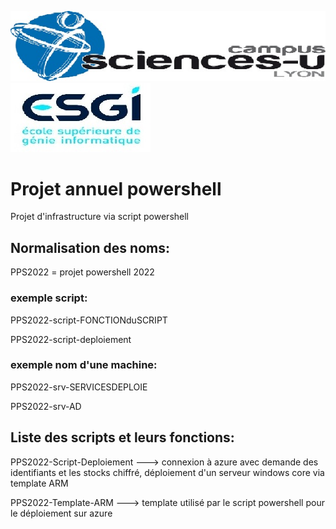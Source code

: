 ![alt text](https://github.com/Jonathan28260/ProjetAnnuel_Powershell/blob/main/Logo/Logo_Sciences-U_Lyon.jpg)
![alt text](https://github.com/Jonathan28260/ProjetAnnuel_Powershell/blob/main/Logo/Logo_ESGI.jpg)

# Projet annuel powershell

Projet d'infrastructure via script powershell

## Normalisation des noms:

 PPS2022 = projet powershell 2022

### exemple script:

 PPS2022-script-FONCTIONduSCRIPT
 
 PPS2022-script-deploiement
 

### exemple nom d'une machine:

 PPS2022-srv-SERVICESDEPLOIE
 
 PPS2022-srv-AD

## Liste des scripts et leurs fonctions:

 PPS2022-Script-Deploiement  ---> connexion à azure avec demande des identifiants et les stocks chiffré, déploiement d'un serveur windows core via template ARM

 PPS2022-Template-ARM ---> template utilisé par le script powershell pour le déploiement sur azure
